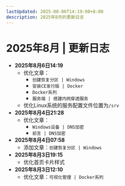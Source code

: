 ```yaml
---
lastUpdated: 2025-08-06T14:19:00+8:00
description: 2025年8月的更新日志
---
```


# 2025年8月 | 更新日志

- **2025年8月6日14:19**
  - 优化文章：
    - `创建恢复分区 | Windows`
    - `安装CE发行版 | Docker`
    - `Docker系列`
    - `服务端 | 搭建内网穿透服务`
  - 优化Linux系统的服务配置文件位置为`/srv`
- **2025年8月4日21:28**
  - 优化文章：
    - `Windows设备 | DNS加密`
    - `前言 | DNS加密`
- **2025年8月4日07:58**
  - 添加文章：`创建恢复分区 | Windows`
- **2025年8月3日19:15**
  - 优化首页卡片样式
- **2025年8月3日12:10**
  - 优化文章：`可视化管理 | Docker系列`
